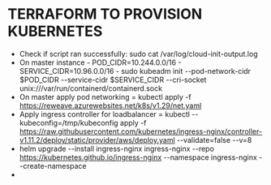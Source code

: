 # TERRAFORM TO PROVISION KUBERNETES 

- Check if script ran successfully: sudo cat /var/log/cloud-init-output.log 
- On master instance -  POD_CIDR=10.244.0.0/16 - SERVICE_CIDR=10.96.0.0/16 - sudo kubeadm init --pod-network-cidr $POD_CIDR --service-cidr $SERVICE_CIDR --cri-socket unix:///var/run/containerd/containerd.sock
- On master apply pod networking = kubectl apply -f https://reweave.azurewebsites.net/k8s/v1.29/net.yaml
- Apply ingress controller for loadbalancer = kubectl --kubeconfig=/tmp/kubeconfig apply -f https://raw.githubusercontent.com/kubernetes/ingress-nginx/controller-v1.11.2/deploy/static/provider/aws/deploy.yaml --validate=false --v=8
- helm upgrade --install ingress-nginx ingress-nginx --repo https://kubernetes.github.io/ingress-nginx --namespace ingress-nginx --create-namespace
- 